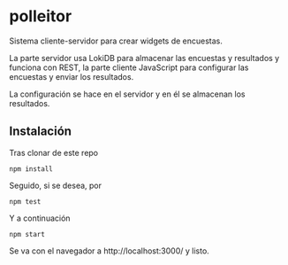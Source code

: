# polleitor

Sistema cliente-servidor para crear widgets de encuestas.

La parte servidor usa LokiDB para almacenar las encuestas y
resultados y funciona con REST, la parte cliente JavaScript para
configurar las encuestas y enviar los resultados.

La configuración se hace en el servidor y en él se almacenan los
resultados.

## Instalación

Tras clonar de este repo

	npm install

Seguido, si se desea, por

	npm test

Y a continuación

	npm start

Se va con el navegador a http://localhost:3000/ y listo.

